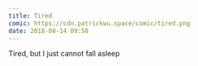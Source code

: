 ```yaml
---
title: Tired
comic: https://cdn.patrickwu.space/comic/tired.png
date: 2018-08-14 09:58
---
```


Tired, but I just cannot fall asleep
